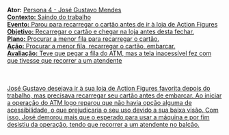 
**Ator:** <a href="Personas/Persona 4.md">Persona 4 - José Gustavo Mendes<br/>
**Contexto:** Saindo do trabalho<br/>
**Evento:** Parou para recarregar o cartão antes de ir à loja de Action Figures<br/>
**Objetivo:** Recarregar o cartão e chegar na loja antes desta fechar.<br/>
**Plano:** Procurar a menor fila para recarregar o cartão.<br/>
**Ação:** Procurar a menor fila, recarregar o cartão, embarcar.<br/>
**Avaliação:** Teve que pegar a fila do ATM, mas a tela inacessível fez com que tivesse que recorrer a um atendente<br/>
<br/><br/>

José Gustavo desejava ir à sua loja de Action Figures favorita depois do trabalho, mas precisava recarregar seu cartão antes de embarcar. Ao iniciar a operação do ATM logo reparou que não havia opção alguma de acessibilidade, o que prejudicaria o seu uso devido a sua baixa visão. Com isso, José demorou mais que o esperado para usar a máquina e por fim desistiu da operação, tendo que recorrer a um atendente no balcão.